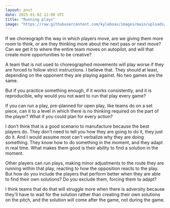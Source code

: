```yaml
---
layout: post
date: 2025-01-02 12:00 UTC
title: "Running plays"
image: "https://raw.githubusercontent.com/kyleboas/images/main/uploads/2025/01/01/Image-01Jan2025_20:43:11.png"
---
```


If we choreograph the way in which players move, are we giving them more room to think, or are they thinking more about the next pass or next move? Can we get it to where the entire team moves on autopilot, and will that create more opportunities to be creative?

<!---more--->

A team that is not used to choreographed movements will play worse if they are forced to follow strict instructions. I believe that. They should at least, depending on the opponent they are playing against. No two games are the same. 

But if you practice something enough, if it works consistently, and it is reproducible, why would you not want to run that play every game? 

If you can run a play, pre-planned for open play, like teams do on a set piece, can it to a level in which there is no thinking required on the part of the player? What if you could plan for every action?

I don't think that is a good scenario to manufacture because the best players do. They don't need to tell you how they are going to do it, they just do it. And I would assume most can't verbalize why they are doing something. They know how to do something in the moment, and they adapt in real time. What makes them good is their ability to find a solution in the moment.

Other players can run plays, making minor adjustments to the route they are running within that play, reacting to how the opposition reacts to the play. But how do you include the players that perform better when they are able to find their own solutions? Do you exclude them, forcing them to adapt?

I think teams that do that will struggle more when there is adversity because they'll have to wait for the solution rather than creating their own solutions on the pitch, and the solution will come after the game, not during the game.